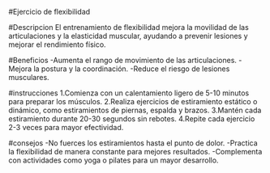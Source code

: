 #Ejercicio de flexibilidad

#Descripcion
El entrenamiento de flexibilidad mejora la movilidad de las articulaciones y la elasticidad muscular, ayudando a prevenir lesiones y mejorar el rendimiento físico.

#Beneficios
-Aumenta el rango de movimiento de las articulaciones.
-Mejora la postura y la coordinación.
-Reduce el riesgo de lesiones musculares.

#instrucciones
1.Comienza con un calentamiento ligero de 5-10 minutos para preparar los músculos.
2.Realiza ejercicios de estiramiento estático o dinámico, como estiramientos de piernas, espalda y brazos.
3.Mantén cada estiramiento durante 20-30 segundos sin rebotes.
4.Repite cada ejercicio 2-3 veces para mayor efectividad.

#consejos
-No fuerces los estiramientos hasta el punto de dolor.
-Practica la flexibilidad de manera constante para mejores resultados.
-Complementa con actividades como yoga o pilates para un mayor desarrollo.